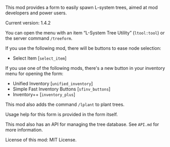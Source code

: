 This mod provides a form to easily spawn L-system trees, aimed at mod developers
and power users.

Current version: 1.4.2

You can open the menu with an item “L-System Tree Utility” (`ltool:tool`)
or the server command `/treeform`.

If you use the following mod, there will be buttons to ease node selection:

* Select Item [`select_item`]

If you use one of the following mods, there's a new button in your inventory
menu for opening the form:

* Unified Inventory [`unified_inventory`]
* Simple Fast Inventory Buttons [`sfinv_buttons`]
* Inventory++ [`inventory_plus`]

This mod also adds the command `/lplant` to plant trees.

Usage help for this form is provided in the form itself.

This mod also has an API for managing the tree database. See `API.md` for more
information.

License of this mod: MIT License.
